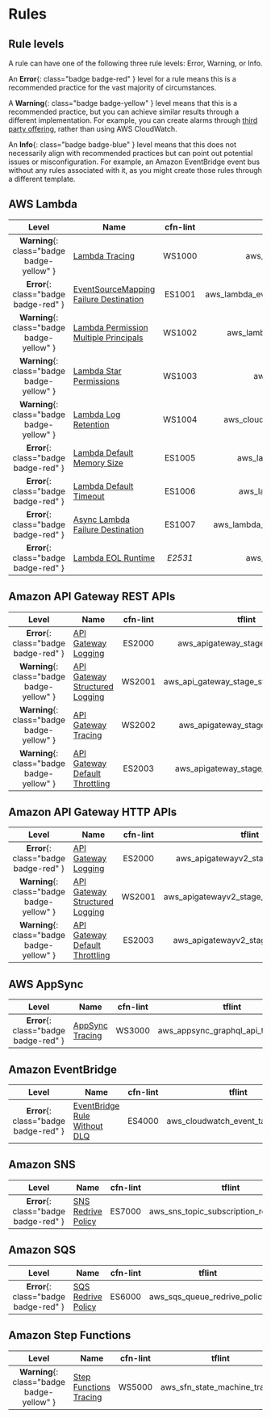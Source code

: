 Rules
=====

## Rule levels

A rule can have one of the following three rule levels: Error, Warning, or Info.

An __Error__{: class="badge badge-red" } level for a rule means this is a recommended practice for the vast majority of circumstances.

A __Warning__{: class="badge badge-yellow" } level means that this is a recommended practice, but you can achieve similar results through a different implementation. For example, you can create alarms through [third party offering](https://aws.amazon.com/lambda/partners/), rather than using AWS CloudWatch.

An __Info__{: class="badge badge-blue" } level means that this does not necessarily align with recommended practices but can point out potential issues or misconfiguration. For example, an Amazon EventBridge event bus without any rules associated with it, as you might create those rules through a different template.

## AWS Lambda

| Level                                      | Name                                                                | cfn-lint | tflint |
|:------------------------------------------:|---------------------------------------------------------------------|:--------:|:------:|
| __Warning__{: class="badge badge-yellow" } | [Lambda Tracing](lambda/tracing.md)                                 | WS1000   | aws_lambda_function_tracing_rule |
| __Error__{: class="badge badge-red" }      | [EventSourceMapping Failure Destination](lambda/eventsourcemapping_failure_destination.md) | ES1001   | aws_lambda_event_source_mapping_failure_destination |
| __Warning__{: class="badge badge-yellow" } | [Lambda Permission Multiple Principals](lambda/permission_multiple_principals.md) | WS1002   | aws_lambda_permission_multiple_principals |
| __Warning__{: class="badge badge-yellow" } | [Lambda Star Permissions](lambda/star_permissions.md)               | WS1003   | aws_iam_role_lambda_no_star |
| __Warning__{: class="badge badge-yellow" } | [Lambda Log Retention](lambda/log_retention.md)                     | WS1004   | aws_cloudwatch_log_group_lambda_retention |
| __Error__{: class="badge badge-red" }      | [Lambda Default Memory Size](lambda/default_memory_size.md)         | ES1005   | aws_lambda_function_default_memory |
| __Error__{: class="badge badge-red" }      | [Lambda Default Timeout](lambda/default_timeout.md)                 | ES1006   | aws_lambda_function_default_timeout |
| __Error__{: class="badge badge-red" }      | [Async Lambda Failure Destination](lambda/async_failure_destination.md) | ES1007 | aws_lambda_event_invoke_config_async_on_failure |
| __Error__{: class="badge badge-red" }      | [Lambda EOL Runtime](lambda/end_of_life_runtime.md)                 | _E2531_  | aws_lambda_function_eol_runtime |

## Amazon API Gateway REST APIs

| Level                                      | Name                                                                | cfn-lint | tflint |
|:------------------------------------------:|---------------------------------------------------------------------|:--------:|:------:|
| __Error__{: class="badge badge-red" }      | [API Gateway Logging](api_gateway/logging.md)                       | ES2000   | aws_apigateway_stage_logging_rule |
| __Warning__{: class="badge badge-yellow" } | [API Gateway Structured Logging](api_gateway/structured_logging.md) | WS2001   | aws_api_gateway_stage_structured_logging |
| __Warning__{: class="badge badge-yellow" } | [API Gateway Tracing](api_gateway/tracing.md)                       | WS2002   | aws_apigateway_stage_tracing_rule |
| __Warning__{: class="badge badge-yellow" } | [API Gateway Default Throttling](api_gateway/default_throttling.md) | ES2003   | aws_apigateway_stage_throttling_rule |

## Amazon API Gateway HTTP APIs

| Level                                      | Name                                                                | cfn-lint | tflint |
|:------------------------------------------:|---------------------------------------------------------------------|:--------:|:------:|
| __Error__{: class="badge badge-red" }      | [API Gateway Logging](api_gateway/logging.md)                       | ES2000   | aws_apigatewayv2_stage_logging_rule |
| __Warning__{: class="badge badge-yellow" } | [API Gateway Structured Logging](api_gateway/structured_logging.md) | WS2001   | aws_apigatewayv2_stage_structured_logging |
| __Warning__{: class="badge badge-yellow" } | [API Gateway Default Throttling](api_gateway/default_throttling.md) | ES2003   | aws_apigatewayv2_stage_throttling_rule |

## AWS AppSync

| Level                                      | Name                                                                | cfn-lint | tflint |
|:------------------------------------------:|---------------------------------------------------------------------|:--------:|:------:|
| __Error__{: class="badge badge-red" }      | [AppSync Tracing](appsync/tracing.md)                               | WS3000   | aws_appsync_graphql_api_tracing_rule |

## Amazon EventBridge

| Level                                      | Name                                                                | cfn-lint | tflint |
|:------------------------------------------:|---------------------------------------------------------------------|:--------:|:------:|
| __Error__{: class="badge badge-red" }      | [EventBridge Rule Without DLQ](eventbridge/rule_without_dlq.md)     | ES4000   | aws_cloudwatch_event_target_no_dlq |

## Amazon SNS

| Level                                      | Name                                                                | cfn-lint | tflint |
|:------------------------------------------:|---------------------------------------------------------------------|:--------:|:------:|
| __Error__{: class="badge badge-red" }      | [SNS Redrive Policy](sns/redrive_policy.md)                         | ES7000 | aws_sns_topic_subscription_redrive_policy |

## Amazon SQS

| Level                                      | Name                                                                | cfn-lint | tflint |
|:------------------------------------------:|---------------------------------------------------------------------|:--------:|:------:|
| __Error__{: class="badge badge-red" }      | [SQS Redrive Policy](sqs/redrive_policy.md)                         | ES6000   | aws_sqs_queue_redrive_policy |

## Amazon Step Functions

| Level                                      | Name                                                                | cfn-lint | tflint |
|:------------------------------------------:|---------------------------------------------------------------------|:--------:|:------:|
| __Warning__{: class="badge badge-yellow" } | [Step Functions Tracing](step_functions/tracing.md)                 | WS5000   | aws_sfn_state_machine_tracing |